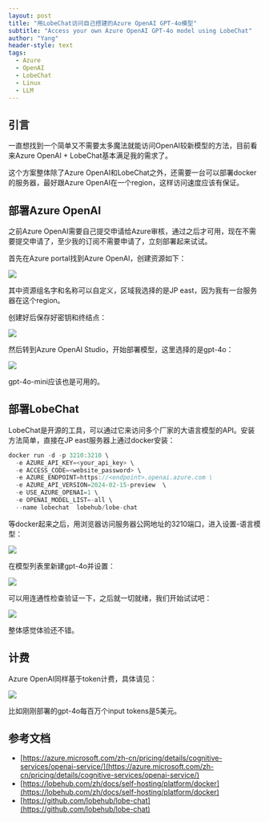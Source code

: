 ```yaml
---
layout: post
title: "用LobeChat访问自己搭建的Azure OpenAI GPT-4o模型"
subtitle: "Access your own Azure OpenAI GPT-4o model using LobeChat"
author: "Yang"
header-style: text
tags:
  - Azure
  - OpenAI
  - LobeChat
  - Linux
  - LLM
---
```



引言
--

一直想找到一个简单又不需要太多魔法就能访问OpenAI较新模型的方法，目前看来Azure OpenAI + LobeChat基本满足我的需求了。

这个方案整体除了Azure OpenAI和LobeChat之外，还需要一台可以部署docker的服务器，最好跟Azure OpenAI在一个region，这样访问速度应该有保证。


部署Azure OpenAI
--

之前Azure OpenAI需要自己提交申请给Azure审核，通过之后才可用，现在不需要提交申请了，至少我的订阅不需要申请了，立刻部署起来试试。

首先在Azure portal找到Azure OpenAI，创建资源如下：

![](https://yangzai.tech/img/in-post/post-azureoai/1111.jpg)

其中资源组名字和名称可以自定义，区域我选择的是JP east，因为我有一台服务器在这个region。

创建好后保存好密钥和终结点：

![](https://yangzai.tech/img/in-post/post-azureoai/3333.jpg)


然后转到Azure OpenAI Studio，开始部署模型，这里选择的是gpt-4o：

![](https://yangzai.tech/img/in-post/post-azureoai/2222.jpg)

gpt-4o-mini应该也是可用的。


部署LobeChat
--

LobeChat是开源的工具，可以通过它来访问多个厂家的大语言模型的API。安装方法简单，直接在JP east服务器上通过docker安装：

```ts
docker run -d -p 3210:3210 \
  -e AZURE_API_KEY=<your_api_key> \
  -e ACCESS_CODE=<website_password> \
  -e AZURE_ENDPOINT=https://<endpoint>.openai.azure.com \
  -e AZURE_API_VERSION=2024-02-15-preview  \
  -e USE_AZURE_OPENAI=1 \
  -e OPENAI_MODEL_LIST=-all \
  --name lobechat  lobehub/lobe-chat
```

等docker起来之后，用浏览器访问服务器公网地址的3210端口，进入设置-语言模型：

![](https://yangzai.tech/img/in-post/post-azureoai/4444.jpg)

在模型列表里新建gpt-4o并设置：

![](https://yangzai.tech/img/in-post/post-azureoai/555.jpg)

可以用连通性检查验证一下，之后就一切就绪，我们开始试试吧：

![](https://yangzai.tech/img/in-post/post-azureoai/6666.jpg)

整体感觉体验还不错。

计费
--

Azure OpenAI同样基于token计费，具体请见：

![](https://yangzai.tech/img/in-post/post-azureoai/7777.jpg)

比如刚刚部署的gpt-4o每百万个input tokens是5美元。


参考文档
--

* [https://azure.microsoft.com/zh-cn/pricing/details/cognitive-services/openai-service/](https://azure.microsoft.com/zh-cn/pricing/details/cognitive-services/openai-service/)
* [https://lobehub.com/zh/docs/self-hosting/platform/docker](https://lobehub.com/zh/docs/self-hosting/platform/docker)
* [https://github.com/lobehub/lobe-chat](https://github.com/lobehub/lobe-chat)
